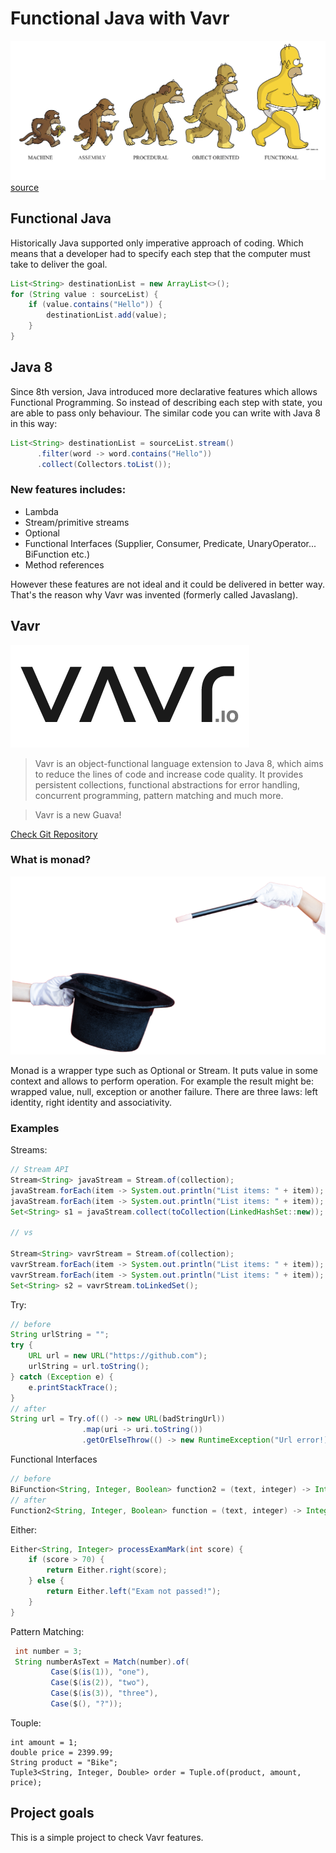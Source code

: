 # Functional Java with Vavr
![](docs/functional.png)
[source](https://shastri-shankar9.medium.com/functional-programming-in-scala-through-q-as-part-1-45802a72d62a)
## Functional Java
Historically Java supported only imperative approach of coding. Which means that a developer had to specify each step that the computer must take to deliver the goal. 
```java
List<String> destinationList = new ArrayList<>();
for (String value : sourceList) {
    if (value.contains("Hello")) {
        destinationList.add(value);
    }
}
```
## Java 8
Since 8th version, Java introduced more declarative features which allows Functional Programming. So instead of describing each step with state, you are able to pass only behaviour. The similar code you can write with Java 8 in this way:
```java
List<String> destinationList = sourceList.stream()
      .filter(word -> word.contains("Hello"))
      .collect(Collectors.toList());
```

### New features includes:
* Lambda
* Stream/primitive streams
* Optional
* Functional Interfaces (Supplier, Consumer, Predicate, UnaryOperator...  BiFunction etc.)
* Method references

However these features are not ideal and it could be delivered in better way. That's the reason why Vavr was invented (formerly called Javaslang). 

## Vavr
![](docs/vavr.png)
>Vavr is an object-functional language extension to Java 8, which aims to reduce the lines of code and increase code quality. It provides persistent collections, functional abstractions for error handling, concurrent programming, pattern matching and much more.

>Vavr is a new Guava!

[Check Git Repository](https://github.com/vavr-io/vavr)

### What is monad?
![](docs/monad.png)

Monad is a wrapper type such as Optional or Stream. It puts value in some context and allows to perform operation. For example the result might be: wrapped value, null, exception or another failure.
There are three laws: left identity, right identity and associativity.

### Examples
Streams:
```java
// Stream API
Stream<String> javaStream = Stream.of(collection);
javaStream.forEach(item -> System.out.println("List items: " + item));
javaStream.forEach(item -> System.out.println("List items: " + item)); // throws IllegalStateException
Set<String> s1 = javaStream.collect(toCollection(LinkedHashSet::new));

// vs

Stream<String> vavrStream = Stream.of(collection);
vavrStream.forEach(item -> System.out.println("List items: " + item));
vavrStream.forEach(item -> System.out.println("List items: " + item)); // Streams implements Iterable!
Set<String> s2 = vavrStream.toLinkedSet();
```
Try:
```java
// before
String urlString = "";
try {
    URL url = new URL("https://github.com");
    urlString = url.toString();
} catch (Exception e) {
    e.printStackTrace();
}
// after
String url = Try.of(() -> new URL(badStringUrl))
                .map(uri -> uri.toString())
                .getOrElseThrow(() -> new RuntimeException("Url error!));
```
Functional Interfaces
```java
// before
BiFunction<String, Integer, Boolean> function2 = (text, integer) -> Integer.parseInt(text) == integer;
// after
Function2<String, Integer, Boolean> function = (text, integer) -> Integer.parseInt(text) == integer;
```
Either:
```java
Either<String, Integer> processExamMark(int score) {
    if (score > 70) {
        return Either.right(score);
    } else {
        return Either.left("Exam not passed!");
    }
}
```
Pattern Matching:
```java
 int number = 3;
 String numberAsText = Match(number).of(
         Case($(is(1)), "one"),
         Case($(is(2)), "two"),
         Case($(is(3)), "three"),
         Case($(), "?"));
```
Touple:
```
int amount = 1;
double price = 2399.99;
String product = "Bike";
Tuple3<String, Integer, Double> order = Tuple.of(product, amount, price);
```

## Project goals
This is a simple project to check Vavr features. 